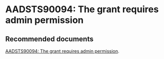   <properties
	pageTitle="error - aadsts90094"
	description="error - aadsts90094"
	service="microsoft.PowerBIDedicated"
	resource="capacities"
	authors="pjfreitas"
	ms.author="pfreitas"	
	displayOrder="580"
	selfHelpType="generic"
	supportTopicIds="32628099"
	productPesIds="16334"
	cloudEnvironments="public, MoonCake, fairfax" 
	articleId="046a16f4-857a-727c-fa18-987003aad827"
/>

# AADSTS90094: The grant requires admin permission

## **Recommended documents**

[AADSTS90094: The grant requires admin permission](https://docs.microsoft.com/power-bi/developer/embedded-troubleshoot#aadsts90094-the-grant-requires-admin-permission).<br>